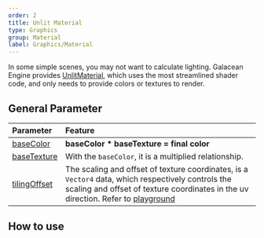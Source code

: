 ```yaml
---
order: 2
title: Unlit Material
type: Graphics
group: Material
label: Graphics/Material
---
```


In some simple scenes, you may not want to calculate lighting. Galacean Engine provides [UnlitMaterial](${api}core/UnlitMaterial), which uses the most streamlined shader code, and only needs to provide colors or textures to render.

## General Parameter

| Parameter | Feature |
| :-- | :-- |
| [baseColor](${api}core/UnlitMaterial#baseColor) | **baseColor \* baseTexture = final color** |
| [baseTexture](${api}core/UnlitMaterial#baseTexture) | With the `baseColor`, it is a multiplied relationship. |
| [tilingOffset](${api}core/UnlitMaterial#tilingOffset) | The scaling and offset of texture coordinates, is a `Vector4` data, which respectively controls the scaling and offset of texture coordinates in the uv direction. Refer to [playground](${examples}tiling-offset) |

## How to use

<playground src="unlit-material.ts"></playground>